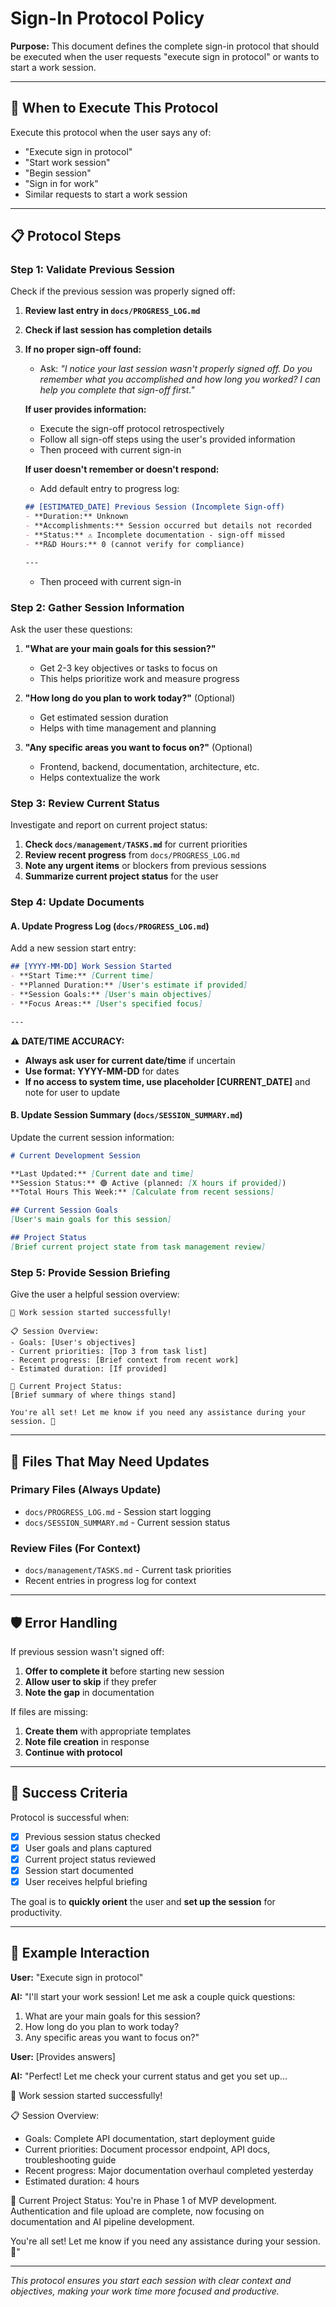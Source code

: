 # Sign-In Protocol Policy

**Purpose:** This document defines the complete sign-in protocol that should be executed when the user requests "execute sign in protocol" or wants to start a work session.

---

## 🎯 **When to Execute This Protocol**

Execute this protocol when the user says any of:
- "Execute sign in protocol"
- "Start work session"
- "Begin session"
- "Sign in for work"
- Similar requests to start a work session

---

## 📋 **Protocol Steps**

### Step 1: Validate Previous Session
Check if the previous session was properly signed off:

1. **Review last entry in `docs/PROGRESS_LOG.md`**
2. **Check if last session has completion details**
3. **If no proper sign-off found:**
   - Ask: *"I notice your last session wasn't properly signed off. Do you remember what you accomplished and how long you worked? I can help you complete that sign-off first."*
   
   **If user provides information:**
   - Execute the sign-off protocol retrospectively
   - Follow all sign-off steps using the user's provided information
   - Then proceed with current sign-in
   
   **If user doesn't remember or doesn't respond:**
   - Add default entry to progress log:
   ```markdown
   ## [ESTIMATED_DATE] Previous Session (Incomplete Sign-off)
   - **Duration:** Unknown
   - **Accomplishments:** Session occurred but details not recorded
   - **Status:** ⚠️ Incomplete documentation - sign-off missed
   - **R&D Hours:** 0 (cannot verify for compliance)
   
   ---
   ```
   - Then proceed with current sign-in

### Step 2: Gather Session Information
Ask the user these questions:

1. **"What are your main goals for this session?"**
   - Get 2-3 key objectives or tasks to focus on
   - This helps prioritize work and measure progress

2. **"How long do you plan to work today?"** (Optional)
   - Get estimated session duration
   - Helps with time management and planning

3. **"Any specific areas you want to focus on?"** (Optional)
   - Frontend, backend, documentation, architecture, etc.
   - Helps contextualize the work

### Step 3: Review Current Status
Investigate and report on current project status:

1. **Check `docs/management/TASKS.md`** for current priorities
2. **Review recent progress** from `docs/PROGRESS_LOG.md`
3. **Note any urgent items** or blockers from previous sessions
4. **Summarize current project status** for the user

### Step 4: Update Documents

#### A. Update Progress Log (`docs/PROGRESS_LOG.md`)
Add a new session start entry:
```markdown
## [YYYY-MM-DD] Work Session Started
- **Start Time:** [Current time]
- **Planned Duration:** [User's estimate if provided]
- **Session Goals:** [User's main objectives]
- **Focus Areas:** [User's specified focus]

---
```

**⚠️ DATE/TIME ACCURACY:** 
- **Always ask user for current date/time** if uncertain
- **Use format: YYYY-MM-DD** for dates
- **If no access to system time, use placeholder [CURRENT_DATE]** and note for user to update

#### B. Update Session Summary (`docs/SESSION_SUMMARY.md`)
Update the current session information:
```markdown
# Current Development Session

**Last Updated:** [Current date and time]
**Session Status:** 🟢 Active (planned: [X hours if provided])
**Total Hours This Week:** [Calculate from recent sessions]

## Current Session Goals
[User's main goals for this session]

## Project Status
[Brief current project state from task management review]
```

### Step 5: Provide Session Briefing
Give the user a helpful session overview:

```
🚀 Work session started successfully!

📋 Session Overview:
- Goals: [User's objectives]
- Current priorities: [Top 3 from task list]
- Recent progress: [Brief context from recent work]
- Estimated duration: [If provided]

📍 Current Project Status:
[Brief summary of where things stand]

You're all set! Let me know if you need any assistance during your session. 💪
```

---

## 📁 **Files That May Need Updates**

### Primary Files (Always Update)
- `docs/PROGRESS_LOG.md` - Session start logging
- `docs/SESSION_SUMMARY.md` - Current session status

### Review Files (For Context)
- `docs/management/TASKS.md` - Current task priorities
- Recent entries in progress log for context

---

## 🛡️ **Error Handling**

If previous session wasn't signed off:
1. **Offer to complete it** before starting new session
2. **Allow user to skip** if they prefer
3. **Note the gap** in documentation

If files are missing:
1. **Create them** with appropriate templates
2. **Note file creation** in response
3. **Continue with protocol**

---

## 🎯 **Success Criteria**

Protocol is successful when:
- [x] Previous session status checked
- [x] User goals and plans captured
- [x] Current project status reviewed
- [x] Session start documented
- [x] User receives helpful briefing

The goal is to **quickly orient** the user and **set up the session** for productivity.

---

## 📝 **Example Interaction**

**User:** "Execute sign in protocol"

**AI:** "I'll start your work session! Let me ask a couple quick questions:

1. What are your main goals for this session?
2. How long do you plan to work today?
3. Any specific areas you want to focus on?"

**User:** [Provides answers]

**AI:** "Perfect! Let me check your current status and get you set up...

🚀 Work session started successfully!

📋 Session Overview:
- Goals: Complete API documentation, start deployment guide
- Current priorities: Document processor endpoint, API docs, troubleshooting guide  
- Recent progress: Major documentation overhaul completed yesterday
- Estimated duration: 4 hours

📍 Current Project Status:
You're in Phase 1 of MVP development. Authentication and file upload are complete, now focusing on documentation and AI pipeline development.

You're all set! Let me know if you need any assistance during your session. 💪"

---

*This protocol ensures you start each session with clear context and objectives, making your work time more focused and productive.*